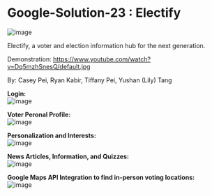 # Google-Solution-23 : Electify
![image](https://user-images.githubusercontent.com/73092944/229997775-d864b1f3-5a9c-4cfc-a5e7-77e9e0857bdb.png)
</br>

Electify, a voter and election information hub for the next generation.

Demonstration: https://www.youtube.com/watch?v=Dq5mzhSnesQ/default.jpg

By: Casey Pei, Ryan Kabir, Tiffany Pei, Yushan (Lily) Tang

**Login:** </br>
![image](https://user-images.githubusercontent.com/73092944/229997482-4b52b41b-3701-4ecb-8fa3-050ce183b186.png)

**Voter Peronal Profile:** </br>
![image](https://user-images.githubusercontent.com/73092944/229997693-41c4b1bd-1407-4bae-9851-f59b2c58a67a.png)


**Personalization and Interests:** </br>
![image](https://user-images.githubusercontent.com/73092944/229997544-1d34cfa1-66e9-4e9e-9cbc-12838107e220.png)


**News Articles, Information, and Quizzes:** </br>
![image](https://user-images.githubusercontent.com/73092944/229997591-ed37accf-e22c-4d5a-b163-0b6b55160a83.png)


**Google Maps API Integration to find in-person voting locations:** </br>
![image](https://user-images.githubusercontent.com/73092944/229997637-50ad5dc6-0335-46d9-a356-feef24bc9b0a.png)
